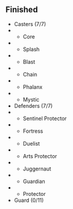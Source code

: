 ## Finished 
- Casters (7/7)
- - Core
- - Splash
- - Blast
- - Chain
- - Phalanx
- - Mystic
- Defenders (7/7)
- - Sentinel Protector
- - Fortress
- - Duelist
- - Arts Protector
- - Juggernaut
- - Guardian
- - Protector
- Guard (0/11)